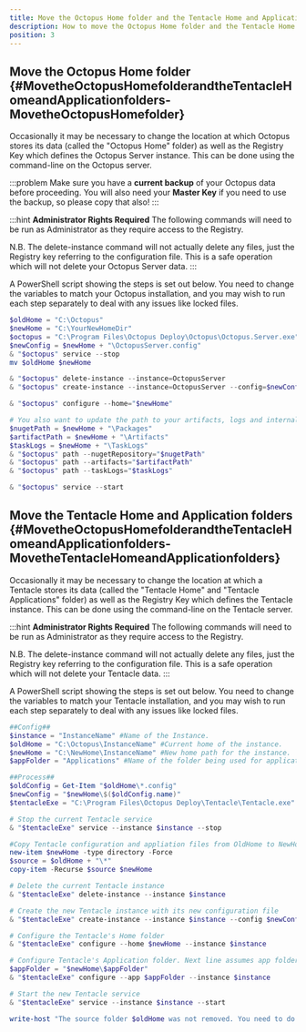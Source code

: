 ```yaml
---
title: Move the Octopus Home folder and the Tentacle Home and Application folders
description: How to move the Octopus Home folder and the Tentacle Home and Application folders.
position: 3
---
```


## Move the Octopus Home folder {#MovetheOctopusHomefolderandtheTentacleHomeandApplicationfolders-MovetheOctopusHomefolder}

Occasionally it may be necessary to change the location at which Octopus stores its data (called the "Octopus Home" folder) as well as the Registry Key which defines the Octopus Server instance. This can be done using the command-line on the Octopus server.

:::problem
Make sure you have a **current backup** of your Octopus data before proceeding. You will also need your **Master Key** if you need to use the backup, so please copy that also!
:::

:::hint
**Administrator Rights Required**
The following commands will need to be run as Administrator as they require access to the Registry.

N.B. The delete-instance command will not actually delete any files, just the Registry key referring to the configuration file. This is a safe operation which will not delete your Octopus Server data.
:::

A PowerShell script showing the steps is set out below. You need to change the variables to match your Octopus installation, and you may wish to run each step separately to deal with any issues like locked files.

```powershell
$oldHome = "C:\Octopus"
$newHome = "C:\YourNewHomeDir"
$octopus = "C:\Program Files\Octopus Deploy\Octopus\Octopus.Server.exe"
$newConfig = $newHome + "\OctopusServer.config"
& "$octopus" service --stop
mv $oldHome $newHome

& "$octopus" delete-instance --instance=OctopusServer
& "$octopus" create-instance --instance=OctopusServer --config=$newConfig

& "$octopus" configure --home="$newHome"

# You also want to update the path to your artifacts, logs and internal nuget repository when moving your home directory
$nugetPath = $newHome + "\Packages"
$artifactPath = $newHome + "\Artifacts"
$taskLogs = $newHome + "\TaskLogs"
& "$octopus" path --nugetRepository="$nugetPath"
& "$octopus" path --artifacts="$artifactPath"
& "$octopus" path --taskLogs="$taskLogs"

& "$octopus" service --start
```
 
## Move the Tentacle Home and Application folders {#MovetheOctopusHomefolderandtheTentacleHomeandApplicationfolders-MovetheTentacleHomeandApplicationfolders}

Occasionally it may be necessary to change the location at which a Tentacle stores its data (called the "Tentacle Home" and "Tentacle Applications" folder) as well as the Registry Key which defines the Tentacle instance. This can be done using the command-line on the Tentacle server.

:::hint
**Administrator Rights Required**
The following commands will need to be run as Administrator as they require access to the Registry.

N.B. The delete-instance command will not actually delete any files, just the Registry key referring to the configuration file. This is a safe operation which will not delete your Tentacle data.
:::

A PowerShell script showing the steps is set out below. You need to change the variables to match your Tentacle installation, and you may wish to run each step separately to deal with any issues like locked files.

```powershell
##Config##
$instance = "InstanceName" #Name of the Instance.
$oldHome = "C:\Octopus\InstanceName" #Current home of the instance.
$newHome = "C:\NewHome\InstanceName" #New home path for the instance.
$appFolder = "Applications" #Name of the folder being used for applications.

##Process##
$oldConfig = Get-Item "$oldHome\*.config"
$newConfig = "$newHome\$($oldConfig.name)"
$tentacleExe = "C:\Program Files\Octopus Deploy\Tentacle\Tentacle.exe"

# Stop the current Tentacle service
& "$tentacleExe" service --instance $instance --stop

#Copy Tentacle configuration and appliation files from OldHome to NewHome
new-item $newHome -type directory -Force
$source = $oldHome + "\*"
copy-item -Recurse $source $newHome

# Delete the current Tentacle instance
& "$tentacleExe" delete-instance --instance $instance

# Create the new Tentacle instance with its new configuration file
& "$tentacleExe" create-instance --instance $instance --config $newConfig

# Configure the Tentacle's Home folder
& "$tentacleExe" configure --home $newHome --instance $instance

# Configure Tentacle's Application folder. Next line assumes app folder is a child of home folder
$appFolder = "$newHome\$appFolder"
& "$tentacleExe" configure --app $appFolder --instance $instance

# Start the new Tentacle service
& "$tentacleExe" service --instance $instance --start

write-host "The source folder $oldHome was not removed. You need to do that manually after testing." -ForegroundColor yellow
```
